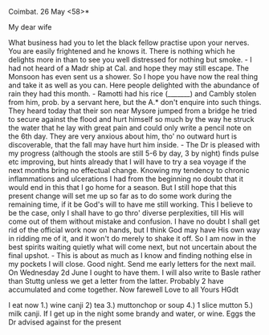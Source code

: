  Coimbat. 26 May <58>*

My dear wife

What business had you to let the black fellow practise upon your nerves. You are easily frightened and he knows it. There is nothing which he delights more in than to see you well distressed for nothing but smoke. - I had not heard of a Madr ship at Cal. and hope they may still escape. The Monsoon has even sent us a shower. So I hope you have now the real thing and take it as well as you can. Here people delighted with the abundance of rain they had this month. - Ramotti had his rice (_______) and Cambly stolen from him, prob. by a servant here, but the A.<ddis>* don't enquire into such things. They heard today that their son near Mysore jumped from a bridge he tried to secure against the flood and hurt himself so much by the way he struck the water that he lay with great pain and could only write a pencil note on the 6th day. They are very anxious about him, tho' no outward hurt is discoverable, that the fall may have hurt him inside. - The Dr is pleased with my progress (although the stools are still 5-6 by day, 3 by night) finds pulse etc improving, but hints already that I will have to try a sea voyage if the next months bring no effectual change. Knowing my tendency to chronic inflammations and ulcerations I had from the beginning no doubt that it would end in this that I go home for a season. But I still hope that this present change will set me up so far as to do some work during the remaining time, if it be God's will to have me still working. This I believe to be the case, only I shall have to go thro' diverse perplexities, till His will come out of them without mistake and confusion. I have no doubt I shall get rid of the official work now on hands, but I think God may have His own way in ridding me of it, and it won't do merely to shake it off. So I am now in the best spirits waiting quietly what will come next, but not uncertain about the final upshot. - This is about as much as I know and finding nothing else in my pockets I will close. Good night. Send me early letters for the next mail. On Wednesday 2d June I ought to have them. I will also write to Basle rather than Stuttg unless we get a letter from the latter. Probably 2 have accumulated and come together. Now farewell
 Love to all
 Yours HGdt

I eat now 1.) wine canji 2) tea 3.) muttonchop or soup 4.) 1 slice mutton 5.) milk canji. If I get up in the night some brandy and water, or wine. Eggs the Dr advised against for the present

